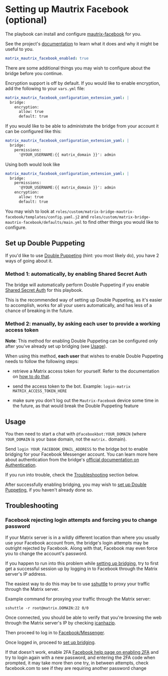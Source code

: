 # Setting up Mautrix Facebook (optional)

The playbook can install and configure [mautrix-facebook](https://github.com/mautrix/facebook) for you.

See the project's [documentation](https://github.com/mautrix/facebook/blob/master/ROADMAP.md) to learn what it does and why it might be useful to you.

```yaml
matrix_mautrix_facebook_enabled: true
```

There are some additional things you may wish to configure about the bridge before you continue.

Encryption support is off by default. If you would like to enable encryption, add the following to your `vars.yml` file:
```yaml
matrix_mautrix_facebook_configuration_extension_yaml: |
  bridge:
    encryption:
      allow: true
      default: true
```

If you would like to be able to administrate the bridge from your account it can be configured like this:
```yaml
matrix_mautrix_facebook_configuration_extension_yaml: |
  bridge:
    permissions:
      '@YOUR_USERNAME:{{ matrix_domain }}': admin
```

Using both would look like

```yaml
matrix_mautrix_facebook_configuration_extension_yaml: |
  bridge:
    permissions:
      '@YOUR_USERNAME:{{ matrix_domain }}': admin
    encryption:
      allow: true
      default: true
```

You may wish to look at `roles/custom/matrix-bridge-mautrix-facebook/templates/config.yaml.j2` and `roles/custom/matrix-bridge-mautrix-facebook/defaults/main.yml` to find other things you would like to configure.


## Set up Double Puppeting

If you'd like to use [Double Puppeting](https://docs.mau.fi/bridges/general/double-puppeting.html) (hint: you most likely do), you have 2 ways of going about it.

### Method 1: automatically, by enabling Shared Secret Auth

The bridge will automatically perform Double Puppeting if you enable [Shared Secret Auth](configuring-playbook-shared-secret-auth.md) for this playbook.

This is the recommended way of setting up Double Puppeting, as it's easier to accomplish, works for all your users automatically, and has less of a chance of breaking in the future.

### Method 2: manually, by asking each user to provide a working access token

**Note**: This method for enabling Double Puppeting can be configured only after you've already set up bridging (see [Usage](#usage)).

When using this method, **each user** that wishes to enable Double Puppeting needs to follow the following steps:

- retrieve a Matrix access token for yourself. Refer to the documentation on [how to do that](obtaining-access-tokens.md).

- send the access token to the bot. Example: `login-matrix MATRIX_ACCESS_TOKEN_HERE`

- make sure you don't log out the `Mautrix-Facebook` device some time in the future, as that would break the Double Puppeting feature


## Usage

You then need to start a chat with `@facebookbot:YOUR_DOMAIN` (where `YOUR_DOMAIN` is your base domain, not the `matrix.` domain).

Send `login YOUR_FACEBOOK_EMAIL_ADDRESS` to the bridge bot to enable bridging for your Facebook Messenger account. You can learn more here about authentication from the bridge's [official documentation on Authentication](https://docs.mau.fi/bridges/python/facebook/authentication.html).

If you run into trouble, check the [Troubleshooting](#troubleshooting) section below.

After successfully enabling bridging, you may wish to [set up Double Puppeting](#set-up-double-puppeting), if you haven't already done so.


## Troubleshooting

### Facebook rejecting login attempts and forcing you to change password

If your Matrix server is in a wildly different location than where you usually use your Facebook account from, the bridge's login attempts may be outright rejected by Facebook. Along with that, Facebook may even force you to change the account's password.

If you happen to run into this problem while [setting up bridging](#usage), try to first get a successful session up by logging in to Facebook through the Matrix server's IP address.

The easiest way to do this may be to use [sshuttle](https://sshuttle.readthedocs.io/) to proxy your traffic through the Matrix server.

Example command for proxying your traffic through the Matrix server:

```
sshuttle -r root@matrix.DOMAIN:22 0/0
```

Once connected, you should be able to verify that you're browsing the web through the Matrix server's IP by checking [icanhazip](https://icanhazip.com/).

Then proceed to log in to [Facebook/Messenger](https://www.facebook.com/).

Once logged in, proceed to [set up bridging](#usage).

If that doesn't work, enable 2FA [Facebook help page on enabling 2FA](https://www.facebook.com/help/148233965247823) and try to login again with a new password, and entering the 2FA code when prompted, it may take more then one try, in between attempts, check facebook.com to see if they are requiring another password change
